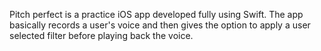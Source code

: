 Pitch perfect is a practice iOS app developed fully using Swift. The app basically records a user's voice and then gives the option to apply a user selected filter before playing back the voice. 